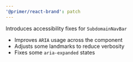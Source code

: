 ```yaml
---
'@primer/react-brand': patch
---
```


Introduces accessibility fixes for `SubdomainNavBar`

- Improves `ARIA` usage across the component
- Adjusts some landmarks to reduce verbosity
- Fixes some `aria-expanded` states
